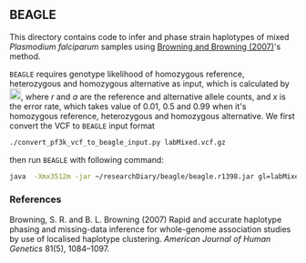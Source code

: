 ## BEAGLE

This directory contains code to infer and phase strain haplotypes of mixed *Plasmodium falciparum* samples using [Browning and Browning (2007)](#beagle)'s method.

`BEAGLE` requires genotype likelihood of homozygous reference, heterozygous and homozygous alternative as input, which is calculated by <img src="https://raw.githubusercontent.com/shajoezhu/DEploid-Supplementary-Materials/master/benchMark/beagle/eq_no_01.png" alt="Equation not rendered" height="20">, where *r* and *a* are the reference and alternative allele counts, and *x* is the error rate, which takes value of 0.01, 0.5 and 0.99 when it's homozygous reference, heterozygous and homozygous alternative. We first convert the VCF to `BEAGLE` input format

```bash
./convert_pf3k_vcf_to_beagle_input.py labMixed.vcf.gz
```

then run `BEAGLE` with following command:

```bash
java  -Xmx3512m -jar ~/researchDiary/beagle/beagle.r1398.jar gl=labMixed.gl.vcf.gz out=labMixed.gl.out
```

### References

Browning, S. R. and B. L. Browning (2007) Rapid and accurate haplotype phasing and missing-data inference for whole-genome association studies by use of localised haplotype clustering. *American Journal of Human Genetics* 81(5), 1084–1097. <a name="beagle"></a>

